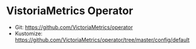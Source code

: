# VistoriaMetrics Operator

- Git: https://github.com/VictoriaMetrics/operator
- Kustomize: https://github.com/VictoriaMetrics/operator/tree/master/config/default
